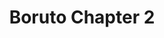 ---
layout: item

title: Boruto Chapter 2
href: boruto-chapter-2
tags: boruto-chapter
chapter: 2

synopsis: The life of the shinobi is beginning to change. Boruto Uzumaki, son of Seventh Hokage Naruto Uzumaki, has enrolled in the Ninja Academy to learn the ways of the ninja. Now, as a series of mysterious events unfolds, Boruto’s story is about to begin!

categories: manga
image: /assets/images/boruto-chapter-2/00.jpg
---
